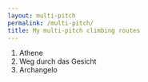 ```yaml
---
layout: multi-pitch
permalink: /multi-pitch/
title: My multi-pitch climbing routes
---
```


1. Athene
2. Weg durch das Gesicht
3. Archangelo
